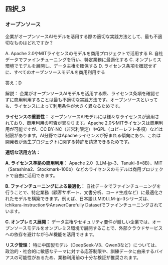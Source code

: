 ## 四択_3
### オープンソース
企業がオープンソースAIモデルを活用する際の適切な実践方法として、最も不適切なものはどれですか？

A. Apache 2.0やMITライセンスのモデルを商用プロジェクトで活用する
B. 自社データでファインチューニングを行い、特定業務に最適化する
C. オンプレミス環境でモデルを展開し、データ主権を確保する
D. ライセンス条項を確認せずに、すべてのオープンソースモデルを商用利用する

答え：D

解説：
企業がオープンソースAIモデルを活用する際、ライセンス条項を確認せずに商用利用することは最も不適切な実践方法です。オープンソースといっても、ライセンスによって利用条件が大きく異なるためです。

**ライセンスの重要性：**
オープンソースAIモデルには様々なライセンスが適用されており、商用利用の可否が異なります。Apache 2.0やMITライセンスは商用利用が可能ですが、CC BY-NC（非営利限定）やGPL（コピーレフト条項）などは制限があります。AI分野ではApacheライセンスが好まれる傾向にあり、これは開発者が派生プロジェクトに関する特許を請求できるためです。

**適切な活用方法：**

**A. ライセンス準拠の商用利用：**
Apache 2.0（LLM-jp-3、Tanuki-8×8B）、MIT（Sarashina2、Stockmark-100b）などのライセンスのモデルは商用プロジェクトで自由に活用できます。

**B. ファインチューニングによる最適化：**
自社データでファインチューニングを行うことで、特定業務（顧客サポート、文書分析、コード生成など）に最適化されたモデルを構築できます。例えば、日本語LLMのLLM-jp-3シリーズは、ichikara-instructionやAnswerCarefully Datasetでファインチューニングされています。

**C. オンプレミス展開：**
データ主権やセキュリティ要件が厳しい企業では、オープンソースモデルをオンプレミス環境で展開することで、外部クラウドサービスへの依存を避けながらAI機能を活用できます。

**リスク管理：**
特に中国製モデル（DeepSeek-V3、Qwen3など）については、政治的・社会的に敏感なテーマに対する応答制限や、訓練データに由来するバイアスの可能性があるため、業務利用前の十分な検証が推奨されます。 